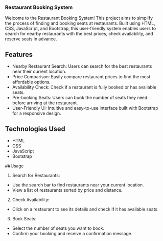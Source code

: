 ### Restaurant Booking System

Welcome to the Restaurant Booking System! This project aims to simplify the process of finding and booking seats at restaurants. Built using HTML, CSS, JavaScript, and Bootstrap, this user-friendly system enables users to search for nearby restaurants with the best prices, check availability, and reserve seats in advance.

## Features
- Nearby Restaurant Search: Users can search for the best restaurants near their current location.
- Price Comparison: Easily compare restaurant prices to find the most affordable options.
- Availability Check: Check if a restaurant is fully booked or has available seats.
- Pre-booking Seats: Users can book the number of seats they need before arriving at the restaurant.
- User-Friendly UI: Intuitive and easy-to-use interface built with Bootstrap for a responsive design.

## Technologies Used

- HTML
- CSS
- JavaScript
- Bootstrap

##Usage

1. Search for Restaurants:

- Use the search bar to find restaurants near your current location.
- View a list of restaurants sorted by price and distance.

2. Check Availability:

- Click on a restaurant to see its details and check if it has available seats.

3. Book Seats:

- Select the number of seats you want to book.
- Confirm your booking and receive a confirmation message.
